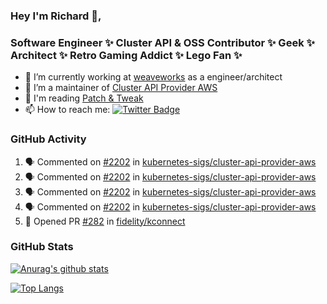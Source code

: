 ### Hey I'm Richard 👋, 

<h3 align="left">Software Engineer ✨ Cluster API & OSS Contributor ✨ Geek ✨ Architect ✨ Retro Gaming Addict ✨ Lego Fan ✨</h3>

- 🔭 I’m currently working at [weaveworks](https://github.com/weaveworks) as a engineer/architect
- 👯 I’m a maintainer of [Cluster API Provider AWS](https://github.com/kubernetes-sigs/cluster-api-provider-aws)
- 💬 I'm reading [Patch & Tweak](https://bjooks.com/products/patch-tweak-exploring-modular-synthesis)
- 📫 How to reach me: [![Twitter Badge](https://img.shields.io/badge/-@fruit_case-00acee?style=flat&logo=Twitter&logoColor=white)](https://twitter.com/intent/follow?screen_name=fruit_case "Follow on Twitter")

### GitHub Activity 

<!--START_SECTION:activity-->
1. 🗣 Commented on [#2202](https://github.com/kubernetes-sigs/cluster-api-provider-aws/issues/2202) in [kubernetes-sigs/cluster-api-provider-aws](https://github.com/kubernetes-sigs/cluster-api-provider-aws)
2. 🗣 Commented on [#2202](https://github.com/kubernetes-sigs/cluster-api-provider-aws/issues/2202) in [kubernetes-sigs/cluster-api-provider-aws](https://github.com/kubernetes-sigs/cluster-api-provider-aws)
3. 🗣 Commented on [#2202](https://github.com/kubernetes-sigs/cluster-api-provider-aws/issues/2202) in [kubernetes-sigs/cluster-api-provider-aws](https://github.com/kubernetes-sigs/cluster-api-provider-aws)
4. 🗣 Commented on [#2202](https://github.com/kubernetes-sigs/cluster-api-provider-aws/issues/2202) in [kubernetes-sigs/cluster-api-provider-aws](https://github.com/kubernetes-sigs/cluster-api-provider-aws)
5. 💪 Opened PR [#282](https://github.com/fidelity/kconnect/pull/282) in [fidelity/kconnect](https://github.com/fidelity/kconnect)
<!--END_SECTION:activity-->

### GitHub Stats

[![Anurag's github stats](https://github-readme-stats.vercel.app/api?username=richardcase&count_private=true&show_icons=true)](https://github.com/anuraghazra/github-readme-stats)

[![Top Langs](https://github-readme-stats.vercel.app/api/top-langs/?username=richardcase&hide=html&layout=compact)](https://github.com/anuraghazra/github-readme-stats)
